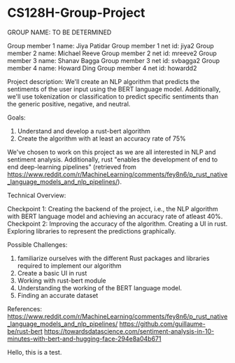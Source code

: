# CS128H-Group-Project

GROUP NAME: TO BE DETERMINED

Group member 1 name: Jiya Patidar
Group member 1 net id: jiya2
Group member 2 name: Michael Reeve
Group member 2 net id: mreeve2
Group member 3 name: Shanav Bagga
Group member 3 net id: svbagga2
Group member 4 name: Howard Ding
Group member 4 net id: howardd2

Project description: We'll create an NLP algorithm that predicts the sentiments of the user input using the BERT language model. Additionally, we'll use tokenization or classification to predict specific sentiments than the generic positive, negative, and neutral.

Goals: 
1. Understand and develop a rust-bert algorithm
2. Create the algorithm with at least an accuracy rate of 75%

We've chosen to work on this project as we are all interested in NLP and sentiment analysis. Additionally, rust "enables the development of end to end deep-learning pipelines" (retrieved from https://www.reddit.com/r/MachineLearning/comments/fey8n6/p_rust_native_language_models_and_nlp_pipelines/).

Technical Overview:

Checkpoint 1: Creating the backend of the project, i.e., the NLP algorithm with BERT language model and achieving an accuracy rate of atleast 40%.
Checkpoint 2: Improving the accuracy of the algorithm. Creating a UI in rust. Exploring libraries to represent the predictions graphically.

Possible Challenges:
1. familiarize ourselves with the different Rust packages and libraries required to implement our algorithm
2.  Create a basic UI in rust
3.  Working with rust-bert module
4.  Understanding the working of the BERT language model.
5.  Finding an accurate dataset


References:
https://www.reddit.com/r/MachineLearning/comments/fey8n6/p_rust_native_language_models_and_nlp_pipelines/
https://github.com/guillaume-be/rust-bert
https://towardsdatascience.com/sentiment-analysis-in-10-minutes-with-bert-and-hugging-face-294e8a04b671

Hello, this is a test.
